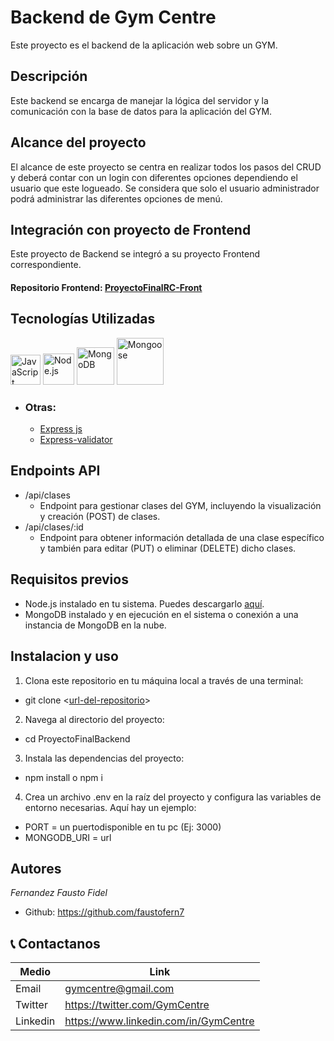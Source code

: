 # Backend de Gym Centre

Este proyecto es el backend de la aplicación web sobre un GYM.

## Descripción

Este backend se encarga de manejar la lógica del servidor y la comunicación con la base de datos para la aplicación del GYM.

## Alcance del proyecto

El alcance de este proyecto se centra en realizar todos los pasos del CRUD y deberá contar con un login con diferentes opciones dependiendo el usuario que este logueado. Se considera que solo el usuario administrador podrá administrar las diferentes opciones de menú.

## Integración con proyecto de Frontend

Este proyecto de Backend se integró a su proyecto Frontend correspondiente.

#### Repositorio Frontend: [ProyectoFinalRC-Front](https://github.com/faustofern7/ProyectoFinal)

## Tecnologías Utilizadas

<a href="https://developer.mozilla.org/es/docs/Web/JavaScript"><img src="https://img.icons8.com/color/48/000000/javascript--v1.png" alt="JavaScript (ES6+)" title="JavaScript (ES6+)" width="48" height="48"/></a>
<a href="https://nodejs.org/"><img src="https://cdn.icon-icons.com/icons2/2415/PNG/512/nodejs_plain_logo_icon_146409.png" alt="Node.js"   title="Node js" width="50"></a>
<a href="https://www.mongodb.com/"><img src="https://cdn.icon-icons.com/icons2/2415/PNG/512/mongodb_original_wordmark_logo_icon_146425.png" alt="MongoDB" title="MongoDB" width="60"></a>
<a href="https://mongoosejs.com/"><img src="https://mongoosejs.com/docs/images/mongoose5_62x30_transparent.png" alt="Mongoose" title="Mongoose" width="75"></a>

* ### Otras:

    - [Express js](https://expressjs.com/es/)
    - [Express-validator](https://express-validator.github.io/docs/guides/getting-started)


## Endpoints API

- /api/clases
    * Endpoint para gestionar clases del GYM, incluyendo la visualización y creación (POST) de clases.
- /api/clases/:id
    * Endpoint para obtener información detallada de una clase específico y también para editar (PUT) o eliminar (DELETE) dicho clases.

## Requisitos previos

- Node.js instalado en tu sistema. Puedes descargarlo [aquí](https://nodejs.org/).
- MongoDB instalado y en ejecución en el sistema o conexión a una instancia de MongoDB en la nube.

## Instalacion y uso

1. Clona este repositorio en tu máquina local a través de una terminal:

  * git clone <[url-del-repositorio](https://github.com/faustofern7/ProyectoFinalBackend)>

2. Navega al directorio del proyecto:

  * cd ProyectoFinalBackend

3. Instala las dependencias del proyecto:

  * npm install o npm i

4. Crea un archivo .env en la raíz del proyecto y configura las variables de entorno necesarias. Aquí hay un ejemplo:

* PORT = un puertodisponible en tu pc (Ej: 3000)
* MONGODB_URI = url

## Autores

_Fernandez Fausto Fidel_

- Github: https://github.com/faustofern7

## 📞 Contactanos

| Medio    | Link                                   |
| -------- | -------------------------------------- |
| Email    | gymcentre@gmail.com                   |
| Twitter  | https://twitter.com/GymCentre         |
| Linkedin | https://www.linkedin.com/in/GymCentre |